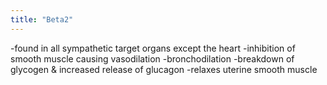 ```yaml
---
title: "Beta2"
---
```

-found in all sympathetic target organs except the heart
-inhibition of smooth muscle causing vasodilation
-bronchodilation
-breakdown of glycogen &amp; increased release of glucagon
-relaxes uterine smooth muscle

